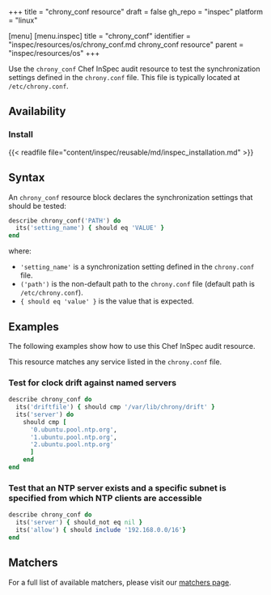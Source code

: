 +++
title = "chrony_conf resource"
draft = false
gh_repo = "inspec"
platform = "linux"

[menu]
  [menu.inspec]
    title = "chrony_conf"
    identifier = "inspec/resources/os/chrony_conf.md chrony_conf resource"
    parent = "inspec/resources/os"
+++

Use the `chrony_conf` Chef InSpec audit resource to test the synchronization settings defined in the `chrony.conf` file. This file is typically located at `/etc/chrony.conf`.

## Availability

### Install

{{< readfile file="content/inspec/reusable/md/inspec_installation.md" >}}

<!-- TODO: needs version number -->
<!-- ### Version

This resource first became available in v of InSpec. -->

## Syntax

An `chrony_conf` resource block declares the synchronization settings that should be tested:

```ruby
describe chrony_conf('PATH') do
  its('setting_name') { should eq 'VALUE' }
end
```

where:

- `'setting_name'` is a synchronization setting defined in the `chrony.conf` file.
- `('path')` is the non-default path to the `chrony.conf` file (default path is `/etc/chrony.conf`).
- `{ should eq 'value' }` is the value that is expected.

## Examples

The following examples show how to use this Chef InSpec audit resource.

This resource matches any service listed in the `chrony.conf` file.

### Test for clock drift against named servers

```ruby
describe chrony_conf do
  its('driftfile') { should cmp '/var/lib/chrony/drift' }
  its('server') do
    should cmp [
      '0.ubuntu.pool.ntp.org',
      '1.ubuntu.pool.ntp.org',
      '2.ubuntu.pool.ntp.org'
      ]
    end
end
```

### Test that an NTP server exists and a specific subnet is specified from which NTP clients are accessible

```ruby
describe chrony_conf do
  its('server') { should_not eq nil }
  its('allow') { should include '192.168.0.0/16'}
end
```

## Matchers

 For a full list of available matchers, please visit our [matchers page](/inspec/matchers/).
